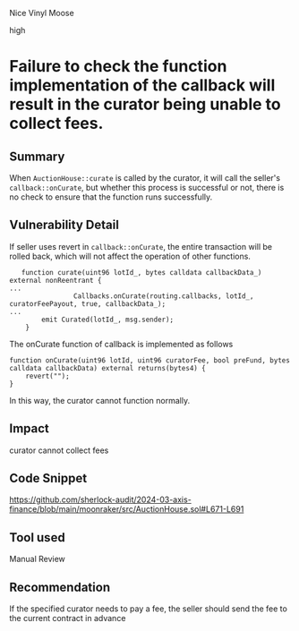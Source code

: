 Nice Vinyl Moose

high

# Failure to check the function implementation of the callback will result in the curator being unable to collect fees.

## Summary

When `AuctionHouse::curate` is called by the curator, it will call the seller's `callback::onCurate`, but whether this process is successful or not, there is no check to ensure that the function runs successfully.

## Vulnerability Detail

If seller uses revert in `callback::onCurate`, the entire transaction will be rolled back, which will not affect the operation of other functions.

```solidity
   function curate(uint96 lotId_, bytes calldata callbackData_) external nonReentrant { 
...
                Callbacks.onCurate(routing.callbacks, lotId_, curatorFeePayout, true, callbackData_);
...
        emit Curated(lotId_, msg.sender);
    }
```

The onCurate function of callback is implemented as follows

```solidity
function onCurate(uint96 lotId, uint96 curatorFee, bool preFund, bytes calldata callbackData) external returns(bytes4) {
	revert("");
}
```

In this way, the curator cannot function normally.

## Impact

curator cannot collect fees

## Code Snippet

https://github.com/sherlock-audit/2024-03-axis-finance/blob/main/moonraker/src/AuctionHouse.sol#L671-L691

## Tool used

Manual Review

## Recommendation

If the specified curator needs to pay a fee, the seller should send the fee to the current contract in advance